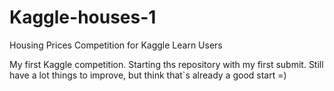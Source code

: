 # Kaggle-houses-1
Housing Prices Competition for Kaggle Learn Users

My first Kaggle competition. Starting ths repository with my first submit. Still have a lot things to improve, but think that`s already a good start =)
